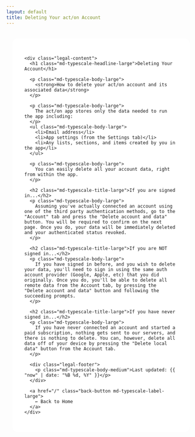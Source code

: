```yaml
---
layout: default
title: Deleting Your act/on Account
---
```


<style>
  .legal-container {
    max-width: 900px;
    margin: 2rem auto;
    padding: 0 16px;
  }
  
  .legal-card {
    position: relative;
    border-radius: 16px;
    --md-elevation-level: 2;
    background: var(--md-sys-color-surface, #fff);
    padding: 32px;
  }
  
  .legal-content h1 {
    color: var(--md-sys-color-on-surface, #1C1B1F);
    margin-bottom: 24px;
  }
  
  .legal-content h2 {
    color: var(--md-sys-color-on-surface-variant, #49454F);
    margin-top: 24px;
    margin-bottom: 12px;
  }
  
  .legal-content h3 {
    color: var(--md-sys-color-on-surface-variant, #49454F);
    margin-top: 16px;
    margin-bottom: 8px;
  }
  
  .legal-content p, .legal-content ul {
    color: var(--md-sys-color-on-surface-variant, #49454F);
    line-height: 1.6;
  }
  
  .legal-content ul {
    margin-left: 20px;
  }
  
  .back-button {
    display: inline-flex;
    align-items: center;
    gap: 8px;
    padding: 10px 24px;
    margin-top: 24px;
    border-radius: 20px;
    background: var(--md-sys-color-primary, #339fc4ff);
    color: var(--md-sys-color-on-primary, #fff);
    text-decoration: none;
    font-weight: 500;
    transition: all 0.2s ease;
  }
  
  .back-button:hover {
    box-shadow: 0 2px 8px rgba(0,0,0,0.15);
    transform: translateY(-1px);
  }
  
  .legal-footer {
    margin-top: 32px;
    padding-top: 24px;
    border-top: 1px solid var(--md-sys-color-outline-variant, #CAC4D0);
    font-style: italic;
    color: var(--md-sys-color-on-surface-variant, #49454F);
  }
  
  @media (max-width: 768px) {
    .legal-card {
      padding: 24px 16px;
    }
  }
</style>

<div class="legal-container">
  <div class="legal-card surface">
    <md-elevation></md-elevation>
    
    <div class="legal-content">
      <h1 class="md-typescale-headline-large">Deleting Your Account</h1>
      
      <p class="md-typescale-body-large">
        <strong>How to delete your act/on account and its associated data</strong>
      </p>

      <p class="md-typescale-body-large">
        The act/on app stores only the data needed to run the app including:
      </p>
      <ul class="md-typescale-body-large">
        <li>Email address</li>
        <li>App settings (from the Settings tab)</li>
        <li>Any lists, sections, and items created by you in the app</li>
      </ul>
      
      <p class="md-typescale-body-large">
        You can easily delete all your account data, right from within the app.
      </p>

      <h2 class="md-typescale-title-large">If you are signed in...</h2>
      <p class="md-typescale-body-large">
        Assuming you've actually connected an account using one of the third party authentication methods, go to the "Account" tab and press the "Delete account and data" button. You will be required to confirm on the next page. Once you do, your data will be immediately deleted and your authenticated status revoked.
      </p>

      <h2 class="md-typescale-title-large">If you are NOT signed in...</h2>
      <p class="md-typescale-body-large">
        If you have signed in before, and you wish to delete your data, you'll need to sign in using the same auth account provider (Google, Apple, etc) that you did originally. Once you do, you'll be able to delete all remote data from the Account tab, by pressing the "Delete account and data" button and following the succeeding prompts.
      </p>

      <h2 class="md-typescale-title-large">If you have never signed in...</h2>
      <p class="md-typescale-body-large">
        If you have never connected an account and started a paid subscription, nothing gets sent to our servers, and there is nothing to delete. You can, however, delete all data off of your device by pressing the "Delete local data" button from the Account tab.
      </p>

      <div class="legal-footer">
        <p class="md-typescale-body-medium">Last updated: {{ "now" | date: "%B %d, %Y" }}</p>
      </div>

      <a href="/" class="back-button md-typescale-label-large">
        ← Back to Home
      </a>
    </div>
  </div>
</div>